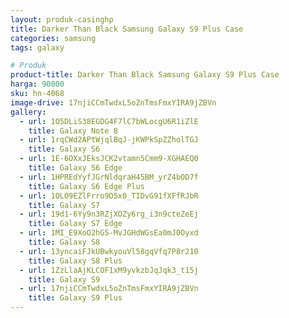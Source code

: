 ```yaml
---
layout: produk-casinghp
title: Darker Than Black Samsung Galaxy S9 Plus Case
categories: samsung
tags: galaxy

# Produk
product-title: Darker Than Black Samsung Galaxy S9 Plus Case
harga: 90000
sku: hn-4068
image-drive: 17njiCCmTwdxL5oZnTmsFmxYIRA9jZBVn
gallery:
  - url: 1O5DLiS38EGDG4F7lC7bWLocgU6R1iZlE
    title: Galaxy Note 8
  - url: 1rqCWd2APtWjqlBqJ-jKWPkSpZZholTGJ
    title: Galaxy S6
  - url: 1E-6OXxJEksJCK2vtamn5Cmm9-XGHAEQ0
    title: Galaxy S6 Edge
  - url: 1HPREdYyfJGrNldqraH45BM_yrZ4bOD7f
    title: Galaxy S6 Edge Plus
  - url: 1OLO9EZlFrro9D5x0_TIDvG91fXFfRJbR
    title: Galaxy S7
  - url: 19d1-6Yy9n3RZjXOZy6rg_i3n9cteZeEj
    title: Galaxy S7 Edge
  - url: 1MI_E9XoO2hG5-MvJGHdWGsEa0mJ0Oyxd
    title: Galaxy S8
  - url: 13yncaiFJkUBwkyouVl58gqVfq7P8r210
    title: Galaxy S8 Plus
  - url: 1ZzLlaAjKLCOF1xM9yvkzbJqJqk3_t15j
    title: Galaxy S9
  - url: 17njiCCmTwdxL5oZnTmsFmxYIRA9jZBVn
    title: Galaxy S9 Plus
---
```

